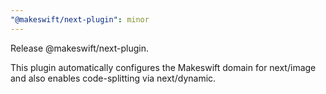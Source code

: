 ```yaml
---
"@makeswift/next-plugin": minor
---
```


Release @makeswift/next-plugin.

This plugin automatically configures the Makeswift domain for next/image and also enables code-splitting via next/dynamic.
